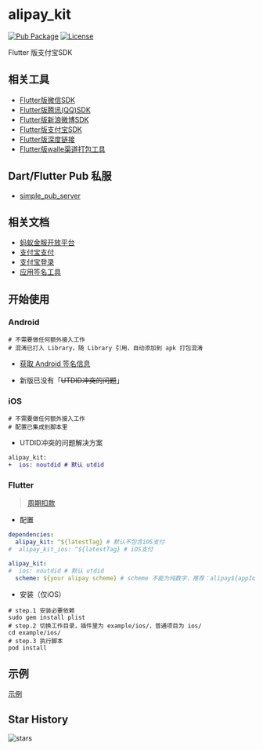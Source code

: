 # alipay_kit

[![Pub Package](https://img.shields.io/pub/v/alipay_kit.svg)](https://pub.dev/packages/alipay_kit)
[![License](https://img.shields.io/github/license/RxReader/alipay_kit)](https://github.com/RxReader/alipay_kit/blob/master/LICENSE)


Flutter 版支付宝SDK

## 相关工具

* [Flutter版微信SDK](https://github.com/RxReader/wechat_kit)
* [Flutter版腾讯(QQ)SDK](https://github.com/RxReader/tencent_kit)
* [Flutter版新浪微博SDK](https://github.com/RxReader/weibo_kit)
* [Flutter版支付宝SDK](https://github.com/RxReader/alipay_kit)
* [Flutter版深度链接](https://github.com/RxReader/link_kit)
* [Flutter版walle渠道打包工具](https://github.com/RxReader/walle_kit)

## Dart/Flutter Pub 私服

* [simple_pub_server](https://github.com/RxReader/simple_pub_server)

## 相关文档

* [蚂蚁金服开放平台](https://openhome.alipay.com/platform/appManage.htm)
* [支付宝支付](https://docs.open.alipay.com/204/105051/)
* [支付宝登录](https://docs.open.alipay.com/218/105329/)
* [应用签名工具](https://opendocs.alipay.com/open/common/104062)

## 开始使用

### Android

```
# 不需要做任何额外接入工作
# 混淆已打入 Library，随 Library 引用，自动添加到 apk 打包混淆
```

* [获取 Android 签名信息](https://github.com/RxReader/wechat_kit#android)

* 新版已没有「~~UTDID冲突的问题~~」

### iOS

```
# 不需要做任何额外接入工作
# 配置已集成到脚本里
```

* UTDID冲突的问题解决方案

```diff
alipay_kit:
+  ios: noutdid # 默认 utdid
```

### Flutter

> [周期扣款](https://github.com/RxReader/alipay_kit/issues/55)

* 配置

```yaml
dependencies:
  alipay_kit: ^${latestTag} # 默认不包含iOS支付
#  alipay_kit_ios: ^${latestTag} # iOS支付

alipay_kit:
#  ios: noutdid # 默认 utdid
  scheme: ${your alipay scheme} # scheme 不能为纯数字，推荐：alipay${appId}
```

* 安装（仅iOS）

```shell
# step.1 安装必要依赖
sudo gem install plist
# step.2 切换工作目录，插件里为 example/ios/，普通项目为 ios/
cd example/ios/
# step.3 执行脚本
pod install
```

## 示例

[示例](./example/lib/main.dart)

## Star History

![stars](https://starchart.cc/rxreader/alipay_kit.svg)

